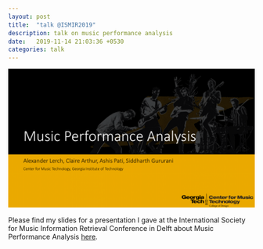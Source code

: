 ```yaml
---
layout: post
title:  "talk @ISMIR2019"
description: talk on music performance analysis
date:   2019-11-14 21:03:36 +0530
categories: talk
---
```

![MPA title](/img/MPA-lerch-ISMIR2019.png)

Please find my slides for a presentation I gave at the International Society for Music Information Retrieval Conference in Delft about Music Performance Analysis [here](https://musicinformatics.gatech.edu/wp-content_nondefault/uploads/2019/11/MusicPerformanceAnalysis-lerch-ISMIR2019.pdf).